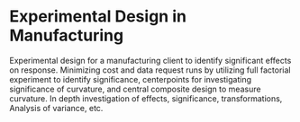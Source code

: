 # Experimental Design in Manufacturing
Experimental design for a manufacturing client to identify significant effects on response.  Minimizing cost and data request runs by utilizing full factorial experiment to identify significance, centerpoints for investigating significance of curvature, and central composite design to measure curvature.  In depth investigation of effects, significance, transformations, Analysis of variance, etc.
